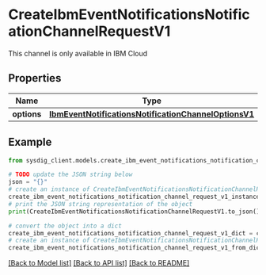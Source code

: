 # CreateIbmEventNotificationsNotificationChannelRequestV1

This channel is only available in IBM Cloud

## Properties

Name | Type | Description | Notes
------------ | ------------- | ------------- | -------------
**options** | [**IbmEventNotificationsNotificationChannelOptionsV1**](IbmEventNotificationsNotificationChannelOptionsV1.md) |  | 

## Example

```python
from sysdig_client.models.create_ibm_event_notifications_notification_channel_request_v1 import CreateIbmEventNotificationsNotificationChannelRequestV1

# TODO update the JSON string below
json = "{}"
# create an instance of CreateIbmEventNotificationsNotificationChannelRequestV1 from a JSON string
create_ibm_event_notifications_notification_channel_request_v1_instance = CreateIbmEventNotificationsNotificationChannelRequestV1.from_json(json)
# print the JSON string representation of the object
print(CreateIbmEventNotificationsNotificationChannelRequestV1.to_json())

# convert the object into a dict
create_ibm_event_notifications_notification_channel_request_v1_dict = create_ibm_event_notifications_notification_channel_request_v1_instance.to_dict()
# create an instance of CreateIbmEventNotificationsNotificationChannelRequestV1 from a dict
create_ibm_event_notifications_notification_channel_request_v1_from_dict = CreateIbmEventNotificationsNotificationChannelRequestV1.from_dict(create_ibm_event_notifications_notification_channel_request_v1_dict)
```
[[Back to Model list]](../README.md#documentation-for-models) [[Back to API list]](../README.md#documentation-for-api-endpoints) [[Back to README]](../README.md)


